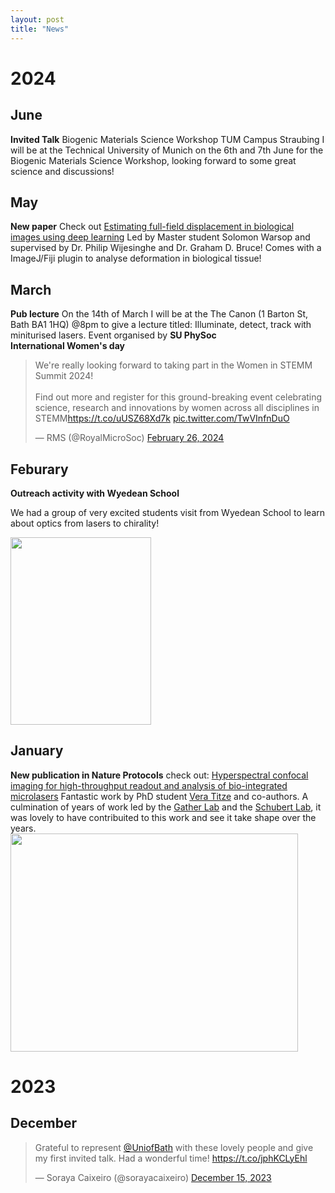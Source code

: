 ```yaml
---
layout: post
title: "News"
---
```


# 2024
## June
**Invited Talk** Biogenic Materials Science Workshop TUM Campus Straubing 
I will be at the Technical University of Munich on the 6th and 7th June for the Biogenic Materials Science Workshop, looking forward to some great science and discussions! 

## May
**New paper** 
Check out [Estimating full-field displacement in biological images using deep learning](https://www.biorxiv.org/content/10.1101/2024.05.21.595161v1) Led by Master student Solomon Warsop and supervised by Dr. Philip Wijesinghe and Dr. Graham D. Bruce! Comes with a ImageJ/Fiji plugin to analyse deformation in biological tissue!

## March
**Pub lecture**
On the 14th of March I will be at the The Canon (1 Barton St, Bath BA1 1HQ) @8pm to give a lecture titled: Illuminate, detect, track with miniturised lasers. Event organised by **SU PhySoc**
<br>
**International Women's day**
<div>
<blockquote class="twitter-tweet"><p lang="en" dir="ltr">We&#39;re really looking forward to taking part in the Women in STEMM Summit 2024! <br><br>Find out more and register for this ground-breaking event celebrating science, research and innovations by women across all disciplines in STEMM<a href="https://t.co/uUSZ68Xd7k">https://t.co/uUSZ68Xd7k</a> <a href="https://t.co/TwVInfnDuO">pic.twitter.com/TwVInfnDuO</a></p>&mdash; RMS (@RoyalMicroSoc) <a href="https://twitter.com/RoyalMicroSoc/status/1762100313278845354?ref_src=twsrc%5Etfw">February 26, 2024</a></blockquote> <script async src="https://platform.twitter.com/widgets.js" charset="utf-8"></script> 
<div>

  
## Feburary
**Outreach activity with Wyedean School** 

We had a group of very excited students visit from Wyedean School to learn about optics from lasers to chirality! 


<img src="https://sorayacaixeiro.github.io/images/PXL_20240202_135047995.jpg" width="225" height="300">


## January 
**New publication in Nature Protocols**
check out: [Hyperspectral confocal imaging for high-throughput readout and analysis of bio-integrated microlasers](https://www.nature.com/articles/s41596-023-00924-6)
Fantastic work by PhD student [Vera Titze](https://twitter.com/TitzeVera?ref_src=twsrc%5Egoogle%7Ctwcamp%5Eserp%7Ctwgr%5Eauthor) and co-authors. A culmination of years of work led by the [Gather Lab](https://gatherlab.uni-koeln.de/) and the [Schubert Lab](https://schubert-lab.uni-koeln.de/), it was lovely to have contribuited to this work and see it take shape over the years. 
<br>
<img src="https://sorayacaixeiro.github.io/images/figurepaper.PNG" width="460" height="349">
<br>
# 2023
## December 
<div>
<blockquote class="twitter-tweet" data-theme="light"><p lang="en" dir="ltr">Grateful to represent <a href="https://twitter.com/UniofBath?ref_src=twsrc%5Etfw">@UniofBath</a> with these lovely people and give my first invited talk. Had a wonderful time! <a href="https://t.co/jphKCLyEhl">https://t.co/jphKCLyEhl</a></p>&mdash; Soraya Caixeiro (@sorayacaixeiro) <a href="https://twitter.com/sorayacaixeiro/status/1735756753113886885?ref_src=twsrc%5Etfw">December 15, 2023</a></blockquote> <script async src="https://platform.twitter.com/widgets.js" charset="utf-8"></script> 
</div>
